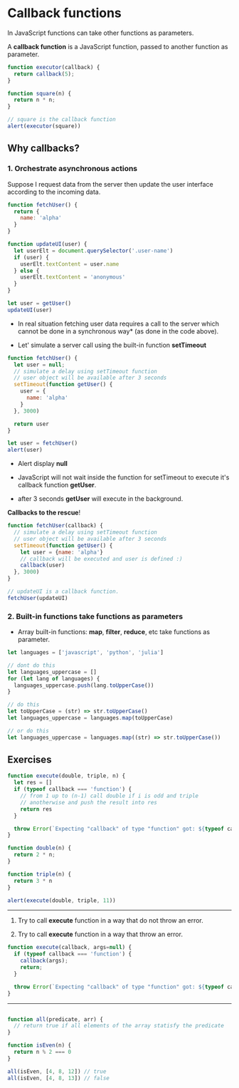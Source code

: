 # Callback functions

In JavaScript functions can take other functions as parameters.

A **callback function** is a JavaScript function, passed to another function as parameter.

```javascript
function executor(callback) {
  return callback(5);
}

function square(n) {
  return n * n;
}

// square is the callback function
alert(executor(square))
```

## Why callbacks?

### 1. Orchestrate asynchronous actions

Suppose I request data from the server then update the user interface according to the incoming data.

```javascript
function fetchUser() {
  return {
    name: 'alpha'
  }
}

function updateUI(user) {
  let userElt = document.querySelector('.user-name')
  if (user) {
    userElt.textContent = user.name
  } else {
    userElt.textContent = 'anonymous'
  }
}

let user = getUser()
updateUI(user)
```

* In real situation fetching user data requires a call to the server which cannot be done in a synchronous way* (as done in the code above).

* Let' simulate a server call using the built-in function **setTimeout**

```javascript
function fetchUser() {
  let user = null;
  // simulate a delay using setTimeout function
  // user object will be available after 3 seconds
  setTimeout(function getUser() {
    user = {
      name: 'alpha'
    }
  }, 3000)

  return user
}

let user = fetchUser()
alert(user)
```

* Alert display **null**

* JavaScript will not wait inside the function for setTimeout to execute it's callback function **getUser**.

* after 3 seconds **getUser** will execute in the background.

**Callbacks to the rescue**!

```javascript
function fetchUser(callback) {
  // simulate a delay using setTimeout function
  // user object will be available after 3 seconds
  setTimeout(function getUser() {
    let user = {name: 'alpha'}
    // callback will be executed and user is defined :)
    callback(user)
  }, 3000)
}

// updateUI is a callback function.
fetchUser(updateUI)
```

### 2. Built-in functions take functions as parameters

* Array built-in functions: **map**, **filter**, **reduce**, etc take functions as parameter.

```javascript
let languages = ['javascript', 'python', 'julia']

// dont do this
let languages_uppercase = []
for (let lang of languages) {
  languages_uppercase.push(lang.toUpperCase())
}

// do this
let toUpperCase = (str) => str.toUpperCase()
let languages_uppercase = languages.map(toUpperCase)

// or do this
let languages_uppercase = languages.map((str) => str.toUpperCase())
```

## Exercises

```javascript
function execute(double, triple, n) {
  let res = []
  if (typeof callback === 'function') {
    // from 1 up to (n-1) call double if i is odd and triple
    // anotherwise and push the result into res
    return res
  }

  throw Error(`Expecting "callback" of type "function" got: ${typeof callback}`)
}

function double(n) {
  return 2 * n;
}

function triple(n) {
  return 3 * n
}

alert(execute(double, triple, 11))
```

<hr>

1. Try to call **execute** function in a way that do not throw an error.

2. Try to call **execute** function in a way that throw an error.
```javascript
function execute(callback, args=null) {
  if (typeof callback === 'function') {
    callback(args);
    return;
  }

  throw Error(`Expecting "callback" of type "function" got: ${typeof callback}`)
}
```

<hr>

```javascript

function all(predicate, arr) {
  // return true if all elements of the array statisfy the predicate
}

function isEven(n) {
  return n % 2 === 0
}

all(isEven, [4, 8, 12]) // true
all(isEven, [4, 8, 13]) // false
```
